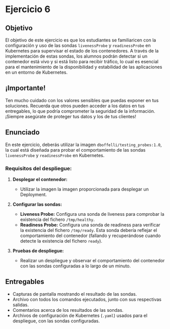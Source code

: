# Ejercicio 6

## Objetivo

El objetivo de este ejercicio es que los estudiantes se familiaricen con la configuración y uso de las sondas `livenessProbe` y `readinessProbe` en Kubernetes para supervisar el estado de los contenedores. A través de la implementación de estas sondas, los alumnos podrán detectar si un contenedor está vivo y si está listo para recibir tráfico, lo cual es esencial para el mantenimiento de la disponibilidad y estabilidad de las aplicaciones en un entorno de Kubernetes.

## ¡Importante!

Ten mucho cuidado con los valores sensibles que puedas exponer en tus soluciones. Recuerda que otros pueden acceder a los datos en tus entregables, lo que podría comprometer la seguridad de la información. ¡Siempre asegúrate de proteger tus datos y los de tus clientes!

## Enunciado

En este ejercicio, deberás utilizar la imagen `dboffelli/testing_probes:1.0`, la cual está diseñada para probar el comportamiento de las sondas `livenessProbe` y `readinessProbe` en Kubernetes. 

### Requisitos del despliegue:

1. **Desplegar el contenedor:**
   - Utilizar la imagen la imagen proporcionada para desplegar un Deployment.

2. **Configurar las sondas:**
   - **Liveness Probe:** Configura una sonda de liveness para comprobar la existencia del fichero `/tmp/healthy`.
   - **Readiness Probe:** Configura una sonda de readiness para verificar la existencia del fichero `/tmp/ready`. Esta sonda debería reflejar el comportamiento del contenedor (fallando y recuperándose cuando detecte la existencia del fichero `ready`).

3. **Pruebas de despliegue:**
   - Realizar un despliegue y observar el comportamiento del contenedor con las sondas configuradas a lo largo de un minuto.

## Entregables

- Capturas de pantalla mostrando el resultado de las sondas.
- Archivo con todos los comandos ejecutados, junto con sus respectivas salidas.
- Comentarios acerca de los resultados de las sondas.
- Archivos de configuración de Kubernetes (`.yaml`) usados para el despliegue, con las sondas configuradas.
